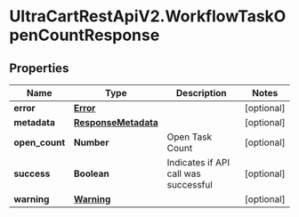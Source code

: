 # UltraCartRestApiV2.WorkflowTaskOpenCountResponse

## Properties
Name | Type | Description | Notes
------------ | ------------- | ------------- | -------------
**error** | [**Error**](Error.md) |  | [optional] 
**metadata** | [**ResponseMetadata**](ResponseMetadata.md) |  | [optional] 
**open_count** | **Number** | Open Task Count | [optional] 
**success** | **Boolean** | Indicates if API call was successful | [optional] 
**warning** | [**Warning**](Warning.md) |  | [optional] 


